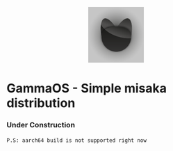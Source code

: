 <p align="center">
    <img src="misc/gos.png" width="128" height="128">
</p>

# GammaOS - Simple misaka distribution
### Under Construction
``` P.S: aarch64 build is not supported right now ```